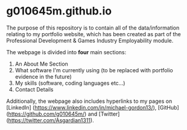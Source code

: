 # g010645m.github.io
The purpose of this repository is to contain all of the data/information relating to my portfolio website, which has been created as part of the Professional Development & Games Industry Employability module.

The webpage is divided into **four** main sections:
1. An About Me Section
2. What software I'm currently using (to be replaced with portfolio evidence in the future)
3. My skills (software, coding languages etc...)
4. Contact Details

Additionally, the webpage also includes hyperlinks to my pages on [LinkedIn] (https://www.linkedin.com/in/michael-gordon13/), [GitHub] (https://github.com/g010645m/) and [Twitter] (https://twitter.com/Asgardian1311).
